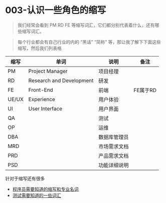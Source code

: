 # 003-认识一些角色的缩写
> 我们经常会看到 PM RD FE 等缩写词汇，它们都分别代表着什么，还有哪些缩写词汇。

> 每个行业都会有自己行业的内的 “黑话” “简称” 等，那让我了解下下面这些缩写，然后我们列表格

| 缩写  | 单词                     | 说明         | 备注     |
| ----- | ------------------------ | ------------ | -------- |
| PM    | Project Manager          | 项目经理     |          |
| RD    | Research and Development | 研发         |          |
| FE    | Front-End                | 前端         | FE属于RD |
| UE/UX | Experience               | 用户体验     |          |
| UI    | User Interface           | 用户界面     |          |
| QA    |                          | 测试         |          |
| OP    |                          | 运维         |          |
| DBA   |                          | 数据库管理员 |          |
| MRD   |                          | 市场需求文档 |          |
| PRD   |                          | 产品需求文档 |          |
| PSD   |                          | 功能详细说明 |          |



针对于缩写还有很多
- [程序员需要知道的缩写和专业名词](https://www.cnblogs.com/ouyangkai/p/12105472.html)
- [测试需要知道的一些词汇](https://www.cnblogs.com/xinruyi/p/11220649.html)